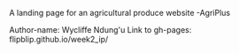 A landing page for an agricultural produce website -AgriPlus

Author-name: Wycliffe Ndung'u
Link to gh-pages: flipblip.github.io/week2_ip/
